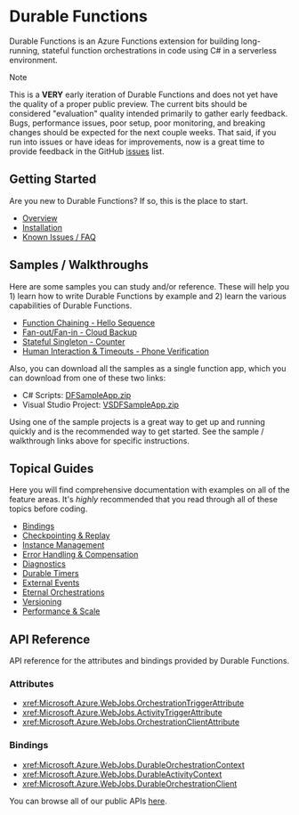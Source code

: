 # Durable Functions
Durable Functions is an Azure Functions extension for building long-running, stateful function orchestrations in code using C# in a serverless environment.

> [!NOTE]
> This is a **VERY** early iteration of Durable Functions and does not yet have the quality of a proper public preview. The current bits should be considered "evaluation" quality intended primarily to gather early feedback. Bugs, performance issues, poor setup, poor monitoring, and breaking changes should be expected for the next couple weeks. That said, if you run into issues or have ideas for improvements, now is a great time to provide feedback in the GitHub [issues](https://github.com/Azure/azure-functions-durable-extension/issues) list.

## Getting Started
Are you new to Durable Functions? If so, this is the place to start.
* [Overview](~/articles/overview.md)
* [Installation](~/articles/installation.md)
* [Known Issues / FAQ](~/articles/known-issues.md)

## Samples / Walkthroughs
Here are some samples you can study and/or reference. These will help you 1) learn how to write Durable Functions by example and 2) learn the various capabilities of Durable Functions.
* [Function Chaining - Hello Sequence](~/articles/samples/sequence.md)
* [Fan-out/Fan-in - Cloud Backup](~/articles/samples/cloud-backup.md)
* [Stateful Singleton - Counter](~/articles/samples/counter.md)
* [Human Interaction & Timeouts - Phone Verification](~/articles/samples/phone-verification.md)

Also, you can download all the samples as a single function app, which you can download from one of these two links:
* C# Scripts: [DFSampleApp.zip](~/files/DFSampleApp.zip)
* Visual Studio Project: [VSDFSampleApp.zip](~/files/VSDFSampleApp.zip)

Using one of the sample projects is a great way to get up and running quickly and is the recommended way to get started. See the sample / walkthrough links above for specific instructions.

## Topical Guides
Here you will find comprehensive documentation with examples on all of the feature areas. It's *highly* recommended that you read through all of these topics before coding.
* [Bindings](~/articles/topics/bindings.md)
* [Checkpointing & Replay](~/articles/topics/checkpointing-and-replay.md)
* [Instance Management](~/articles/topics/instance-management.md)
* [Error Handling & Compensation](~/articles/topics/error-handling.md)
* [Diagnostics](~/articles/topics/diagnostics.md)
* [Durable Timers](~/articles/topics/timers.md)
* [External Events](~/articles/topics/external-events.md)
* [Eternal Orchestrations](~/articles/topics/eternal-orchestrations.md)
* [Versioning](~/articles/topics/versioning.md)
* [Performance & Scale](~/articles/topics/perf-and-scale.md)
 
## API Reference
API reference for the attributes and bindings provided by Durable Functions.

### Attributes
* <xref:Microsoft.Azure.WebJobs.OrchestrationTriggerAttribute>
* <xref:Microsoft.Azure.WebJobs.ActivityTriggerAttribute>
* <xref:Microsoft.Azure.WebJobs.OrchestrationClientAttribute>

### Bindings
* <xref:Microsoft.Azure.WebJobs.DurableOrchestrationContext>
* <xref:Microsoft.Azure.WebJobs.DurableActivityContext>
* <xref:Microsoft.Azure.WebJobs.DurableOrchestrationClient>

You can browse all of our public APIs [here](<xref:Microsoft.Azure.WebJobs>).